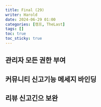 ```yaml
---
title: Final (29)
writer: Harold
date: 2024-06-29 01:00
categories: [캠프, TheLast]
tags: []
toc: true
toc_sticky: true
---
```


## 관리자 모든 권한 부여

## 커뮤니티 신고기능 메세지 바인딩

## 리뷰 신고긴으 보완
